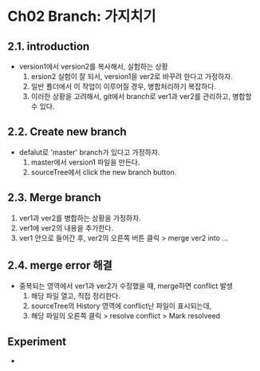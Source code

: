 
# Ch02 Branch: 가지치기

## 2.1. introduction
* version1에서 version2를 복사해서, 실험하는 상황
  1. ersion2 실험이 잘 되서, version1을 ver2로 바꾸려 한다고 가정하자.
  2. 일반 폴더에서 이 작업이 이루어질 경우, 병합처리하기 복잡하다.
  3. 이러한 상황을 고려해서, git에서 branch로 ver1과 ver2를 관리하고, 병합할 수 있다.

## 2.2. Create new branch
* defalut로 'master' branch가 있다고 가정하자.
  1. master에서 version1 파일을 만든다.
  2. sourceTree에서 click the new branch button.

## 2.3. Merge branch
  1. ver1과 ver2를 병합하는 상황을 가정하자.
  2. ver1에 ver2의 내용을 추가한다.
  3. ver1 안으로 들어간 후, ver2의 오른쪽 버튼 클릭 > merge ver2 into ... 
  
## 2.4. merge error 해결
* 중복되는 영역에서 ver1과 ver2가 수정했을 때, merge하면 conflict 발생
  1. 해당 파일 열고, 직접 정리한다.
  2. sourceTree의 History 영역에 conflict난 파일이 표시되는데,
  3. 해당 파일의 오른쪽 클릭 > resolve conflict > Mark resolveed 


## Experiment
* 
